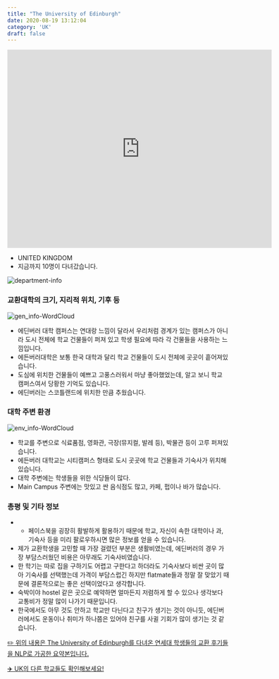 ```yaml
---
title: "The University of Edinburgh"
date: 2020-08-19 13:12:04
category: 'UK'
draft: false
---
```


<iframe
width="600"
height="450"
frameborder="0" style="border:0"
src="https://www.google.com/maps/embed/v1/place?key=AIzaSyC9e1AME-pVmWC4hBpFdu5S4dKzyepa3HQ&q=The+University+of+Edinburgh&center=55.94451579999999,-3.1892412999999995&zoom=14" allowfullscreen>
</iframe>

* UNITED KINGDOM
* 지금까지 10명이 다녀갔습니다. 

![department-info](../plots/GB000034.png)
### 교환대학의 크기, 지리적 위치, 기후 등
![gen_info-WordCloud](../univ_wordclouds_okt/gen_info/GB000034_gen_info_okt.png)

* 에딘버러 대학 캠퍼스는 연대랑 느낌이 달라서 우리처럼 경계가 있는 캠퍼스가 아니라 도시 전체에 학교 건물들이 퍼져 있고 학생 필요에 따라 각 건물들을 사용하는 느낌입니다.
* 에든버러대학은 보통 한국 대학과 달리 학교 건물들이 도시 전체에 곳곳이 흩어져있습니다.
* 도심에 위치한 건물들이 예쁘고 고풍스러워서 마냥 좋아했었는데, 알고 보니 학교 캠퍼스여서 당황한 기억도 있습니다.
* 에딘버러는 스코틀랜드에 위치한 만큼 추웠습니다.


### 대학 주변 환경

![env_info-WordCloud](../univ_wordclouds_okt/env_info/GB000034_env_info_okt.png)

* 학교를 주변으로 식료품점, 영화관, 극장(뮤지컬, 발레 등), 박물관 등이 고루 퍼져있습니다.
* 에든버러 대학교는 시티캠퍼스 형태로 도시 곳곳에 학교 건물들과 기숙사가 위치해 있습니다.
* 대학 주변에는 학생들을 위한 식당들이 많다.
* Main Campus 주변에는 맛있고 싼 음식점도 많고, 카페, 펍이나 바가 많습니다.


### 총평 및 기타 정보 
* - 페이스북을 굉장히 활발하게 활용하기 때문에 학교, 자신이 속한 대학이나 과, 기숙사 등을 미리 팔로우하시면 많은 정보를 얻을 수 있습니다.
* 제가 교환학생을 고민할 때 가장 걸렸던 부분은 생활비였는데, 에딘버러의 경우 가장 부담스러웠던 비용은 아무래도 기숙사비였습니다.
* 한 학기는 따로 집을 구하기도 어렵고 구한다고 하더라도 기숙사보다 비싼 곳이 많아 기숙사를 선택했는데 가격이 부담스럽긴 하지만 flatmate들과 정말 잘 맞았기 때문에 결론적으로는 좋은 선택이었다고 생각합니다.
* 숙박이야 hostel 같은 곳으로 예약하면 얼마든지 저렴하게 할 수 있으나 생각보다 교통비가 정말 많이 나가기 때문입니다.
* 한국에서도 아무 것도 안하고 학교만 다닌다고 친구가 생기는 것이 아니듯, 에딘버러에서도 운동이나 취미가 하나쯤은 있어야 친구를 사귈 기회가 많이 생기는 것 같습니다.


[✏️ 위의 내용은 The University of Edinburgh를 다녀온 연세대 학생들의 교환 후기들을 NLP로 가공한 요약본입니다.](http://oia.yonsei.ac.kr/partner/expReport.asp?ucode=GB000034&bgbn=A)

[✈️ UK의 다른 학교들도 확인해보세요!](https://yonsei-exchange.netlify.app/?category=UK)
